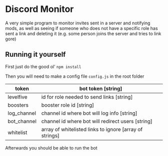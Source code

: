 # Discord Monitor

A very simple program to monitor invites sent in a server and notifying mods, as well as seeing if
someone who does not have a specific role has sent a link and deleting it (e.g. some person joins the server and tries to link gore)

## Running it yourself

First just do the good ol' `npm install`

Then you will need to make a config file `config.js` in the root folder

| token       | bot token [string]                                      |
|-------------|---------------------------------------------------------|
| levelfive   | id for role needed to send links [string]               |
| boosters    | booster role id [string]                                |
| log_channel | channel id where bot will log info [string]             |
| bot_channel | channel id where bot will redirect users [string]       |
| whitelist   | array of whitelisted links to ignore [array of strings] |

Afterwards you should be able to run the bot
